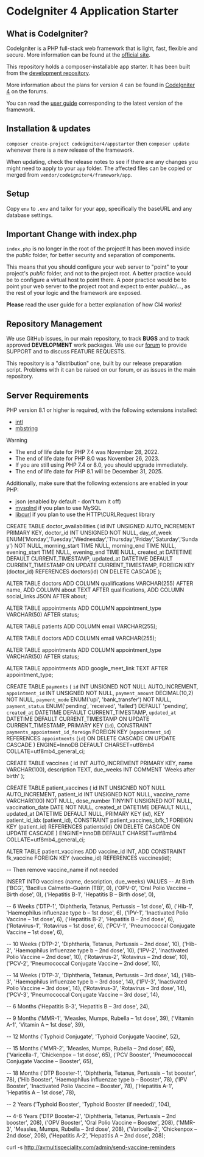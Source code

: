 # CodeIgniter 4 Application Starter

## What is CodeIgniter?

CodeIgniter is a PHP full-stack web framework that is light, fast, flexible and secure.
More information can be found at the [official site](https://codeigniter.com).

This repository holds a composer-installable app starter.
It has been built from the
[development repository](https://github.com/codeigniter4/CodeIgniter4).

More information about the plans for version 4 can be found in [CodeIgniter 4](https://forum.codeigniter.com/forumdisplay.php?fid=28) on the forums.

You can read the [user guide](https://codeigniter.com/user_guide/)
corresponding to the latest version of the framework.

## Installation & updates

`composer create-project codeigniter4/appstarter` then `composer update` whenever
there is a new release of the framework.

When updating, check the release notes to see if there are any changes you might need to apply
to your `app` folder. The affected files can be copied or merged from
`vendor/codeigniter4/framework/app`.

## Setup

Copy `env` to `.env` and tailor for your app, specifically the baseURL
and any database settings.

## Important Change with index.php

`index.php` is no longer in the root of the project! It has been moved inside the *public* folder,
for better security and separation of components.

This means that you should configure your web server to "point" to your project's *public* folder, and
not to the project root. A better practice would be to configure a virtual host to point there. A poor practice would be to point your web server to the project root and expect to enter *public/...*, as the rest of your logic and the
framework are exposed.

**Please** read the user guide for a better explanation of how CI4 works!

## Repository Management

We use GitHub issues, in our main repository, to track **BUGS** and to track approved **DEVELOPMENT** work packages.
We use our [forum](http://forum.codeigniter.com) to provide SUPPORT and to discuss
FEATURE REQUESTS.

This repository is a "distribution" one, built by our release preparation script.
Problems with it can be raised on our forum, or as issues in the main repository.

## Server Requirements

PHP version 8.1 or higher is required, with the following extensions installed:

- [intl](http://php.net/manual/en/intl.requirements.php)
- [mbstring](http://php.net/manual/en/mbstring.installation.php)

> [!WARNING]
> - The end of life date for PHP 7.4 was November 28, 2022.
> - The end of life date for PHP 8.0 was November 26, 2023.
> - If you are still using PHP 7.4 or 8.0, you should upgrade immediately.
> - The end of life date for PHP 8.1 will be December 31, 2025.

Additionally, make sure that the following extensions are enabled in your PHP:

- json (enabled by default - don't turn it off)
- [mysqlnd](http://php.net/manual/en/mysqlnd.install.php) if you plan to use MySQL
- [libcurl](http://php.net/manual/en/curl.requirements.php) if you plan to use the HTTP\CURLRequest library

CREATE TABLE doctor_availabilities (
    id INT UNSIGNED AUTO_INCREMENT PRIMARY KEY,
    doctor_id INT UNSIGNED NOT NULL,
    day_of_week ENUM('Monday','Tuesday','Wednesday','Thursday','Friday','Saturday','Sunday') NOT NULL,
    morning_start TIME NULL,
    morning_end TIME NULL,
    evening_start TIME NULL,
    evening_end TIME NULL,
    created_at DATETIME DEFAULT CURRENT_TIMESTAMP,
    updated_at DATETIME DEFAULT CURRENT_TIMESTAMP ON UPDATE CURRENT_TIMESTAMP,
    FOREIGN KEY (doctor_id) REFERENCES doctors(id) ON DELETE CASCADE
);

ALTER TABLE doctors
ADD COLUMN qualifications VARCHAR(255) AFTER name,
ADD COLUMN about TEXT AFTER qualifications,
ADD COLUMN social_links JSON AFTER about;

ALTER TABLE appointments
ADD COLUMN appointment_type VARCHAR(50) AFTER status;

ALTER TABLE patients ADD COLUMN email VARCHAR(255);

ALTER TABLE doctors ADD COLUMN email VARCHAR(255);

ALTER TABLE appointments
ADD COLUMN appointment_type VARCHAR(50) AFTER status;

ALTER TABLE appointments ADD google_meet_link TEXT AFTER appointment_type;

CREATE TABLE `payments` (
  `id` INT UNSIGNED NOT NULL AUTO_INCREMENT,
  `appointment_id` INT UNSIGNED NOT NULL,
  `payment_amount` DECIMAL(10,2) NOT NULL,
  `payment_mode` ENUM('upi', 'bank_transfer') NOT NULL,
  `payment_status` ENUM('pending', 'received', 'failed') DEFAULT 'pending',
  `created_at` DATETIME DEFAULT CURRENT_TIMESTAMP,
  `updated_at` DATETIME DEFAULT CURRENT_TIMESTAMP ON UPDATE CURRENT_TIMESTAMP,
  PRIMARY KEY (`id`),
  CONSTRAINT `payments_appointment_id_foreign` FOREIGN KEY (`appointment_id`) REFERENCES `appointments` (`id`) ON DELETE CASCADE ON UPDATE CASCADE
) ENGINE=InnoDB DEFAULT CHARSET=utf8mb4 COLLATE=utf8mb4_general_ci;

CREATE TABLE vaccines (
    id INT AUTO_INCREMENT PRIMARY KEY,
    name VARCHAR(100),
    description TEXT,
    due_weeks INT COMMENT 'Weeks after birth'
);

CREATE TABLE patient_vaccines (
    id INT UNSIGNED NOT NULL AUTO_INCREMENT,
    patient_id INT UNSIGNED NOT NULL,
    vaccine_name VARCHAR(100) NOT NULL,
    dose_number TINYINT UNSIGNED NOT NULL,
    vaccination_date DATE NOT NULL,
    created_at DATETIME DEFAULT NULL,
    updated_at DATETIME DEFAULT NULL,
    PRIMARY KEY (id),
    KEY patient_id_idx (patient_id),
    CONSTRAINT patient_vaccines_ibfk_1 FOREIGN KEY (patient_id) REFERENCES patients(id) ON DELETE CASCADE ON UPDATE CASCADE
) ENGINE=InnoDB DEFAULT CHARSET=utf8mb4 COLLATE=utf8mb4_general_ci;

ALTER TABLE patient_vaccines
ADD vaccine_id INT,
ADD CONSTRAINT fk_vaccine FOREIGN KEY (vaccine_id) REFERENCES vaccines(id);

-- Then remove vaccine_name if not needed



INSERT INTO vaccines (name, description, due_weeks) VALUES
-- At Birth
('BCG', 'Bacillus Calmette–Guérin (TB)', 0),
('OPV-0', 'Oral Polio Vaccine – Birth dose', 0),
('Hepatitis B-1', 'Hepatitis B – Birth dose', 0),

-- 6 Weeks
('DTP-1', 'Diphtheria, Tetanus, Pertussis – 1st dose', 6),
('Hib-1', 'Haemophilus influenzae type b – 1st dose', 6),
('IPV-1', 'Inactivated Polio Vaccine – 1st dose', 6),
('Hepatitis B-2', 'Hepatitis B – 2nd dose', 6),
('Rotavirus-1', 'Rotavirus – 1st dose', 6),
('PCV-1', 'Pneumococcal Conjugate Vaccine – 1st dose', 6),

-- 10 Weeks
('DTP-2', 'Diphtheria, Tetanus, Pertussis – 2nd dose', 10),
('Hib-2', 'Haemophilus influenzae type b – 2nd dose', 10),
('IPV-2', 'Inactivated Polio Vaccine – 2nd dose', 10),
('Rotavirus-2', 'Rotavirus – 2nd dose', 10),
('PCV-2', 'Pneumococcal Conjugate Vaccine – 2nd dose', 10),

-- 14 Weeks
('DTP-3', 'Diphtheria, Tetanus, Pertussis – 3rd dose', 14),
('Hib-3', 'Haemophilus influenzae type b – 3rd dose', 14),
('IPV-3', 'Inactivated Polio Vaccine – 3rd dose', 14),
('Rotavirus-3', 'Rotavirus – 3rd dose', 14),
('PCV-3', 'Pneumococcal Conjugate Vaccine – 3rd dose', 14),

-- 6 Months
('Hepatitis B-3', 'Hepatitis B – 3rd dose', 24),

-- 9 Months
('MMR-1', 'Measles, Mumps, Rubella – 1st dose', 39),
('Vitamin A-1', 'Vitamin A – 1st dose', 39),

-- 12 Months
('Typhoid Conjugate', 'Typhoid Conjugate Vaccine', 52),

-- 15 Months
('MMR-2', 'Measles, Mumps, Rubella – 2nd dose', 65),
('Varicella-1', 'Chickenpox – 1st dose', 65),
('PCV Booster', 'Pneumococcal Conjugate Vaccine – Booster', 65),

-- 18 Months
('DTP Booster-1', 'Diphtheria, Tetanus, Pertussis – 1st booster', 78),
('Hib Booster', 'Haemophilus influenzae type b – Booster', 78),
('IPV Booster', 'Inactivated Polio Vaccine – Booster', 78),
('Hepatitis A-1', 'Hepatitis A – 1st dose', 78),

-- 2 Years
('Typhoid Booster', 'Typhoid Booster (if needed)', 104),

-- 4-6 Years
('DTP Booster-2', 'Diphtheria, Tetanus, Pertussis – 2nd booster', 208),
('OPV Booster', 'Oral Polio Vaccine – Booster', 208),
('MMR-3', 'Measles, Mumps, Rubella – 3rd dose', 208),
('Varicella-2', 'Chickenpox – 2nd dose', 208),
('Hepatitis A-2', 'Hepatitis A – 2nd dose', 208);

curl -s http://avmultispeciality.com/admin/send-vaccine-reminders
